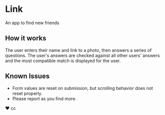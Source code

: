 # Link
An app to find new friends

## How it works
The user enters their name and link to a photo, then answers a series of questions. The user's answers are checked against all other users' answers and the most compatible match is displayed for the user.

## Known Issues
* Form values are reset on submission, but scrolling behavior does not reset properly.
* Please report as you find more.

♥︎ cc